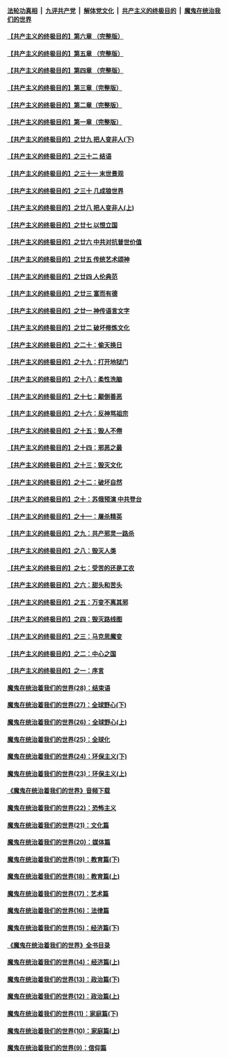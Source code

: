 ####  [法轮功真相](../../../../basic/blob/master/README.md?t=05232031) &nbsp;|&nbsp; [九评共产党](../../../../9ping.md/blob/master/README.md?t=05232031) &nbsp;|&nbsp; [解体党文化](../../../../jtdwh.md/blob/master/README.md?t=05232031)  &nbsp;|&nbsp; [共产主义的终极目的](../../../../gczydzjmd.md/blob/master/README.md?t=05232031) &nbsp;|&nbsp; [魔鬼在统治我们的世界](../../../../mgztzwmdsj.md/blob/master/README.md?t=05232031) 

#### [【共产主义的终极目的】第六章 （完整版）](../pages/nsc422/n11428913.md?t=05232031) 

#### [【共产主义的终极目的】第五章 （完整版）](../pages/nsc422/n11428912.md?t=05232031) 

#### [【共产主义的终极目的】第四章 （完整版）](../pages/nsc422/n11428907.md?t=05232031) 

#### [【共产主义的终极目的】第三章（完整版）](../pages/nsc422/n11428848.md?t=05232031) 

#### [【共产主义的终极目的】第二章（完整版）](../pages/nsc422/n11428831.md?t=05232031) 

#### [【共产主义的终极目的】第一章（完整版）](../pages/nsc422/n11417651.md?t=05232031) 

#### [【共产主义的终极目的】之廿九 把人变非人(下)](../pages/nsc422/n11344140.md?t=05232031) 

#### [【共产主义的终极目的】之三十二 结语](../pages/nsc422/n11360535.md?t=05232031) 

#### [【共产主义的终极目的】之三十一 末世景观](../pages/nsc422/n11351129.md?t=05232031) 

#### [【共产主义的终极目的】之三十 几成狼世界](../pages/nsc422/n11348280.md?t=05232031) 

#### [【共产主义的终极目的】之廿八 把人变非人(上)](../pages/nsc422/n11340492.md?t=05232031) 

#### [【共产主义的终极目的】之廿七 以恨立国](../pages/nsc422/n11336944.md?t=05232031) 

#### [【共产主义的终极目的】之廿六 中共对抗普世价值](../pages/nsc422/n11324785.md?t=05232031) 

#### [【共产主义的终极目的】之廿五 传统艺术颂神](../pages/nsc422/n11296396.md?t=05232031) 

#### [【共产主义的终极目的】之廿四 人伦典范](../pages/nsc422/n11296397.md?t=05232031) 

#### [【共产主义的终极目的】之廿三 富而有德](../pages/nsc422/n11283598.md?t=05232031) 

#### [【共产主义的终极目的】之廿一 神传语言文字](../pages/nsc422/n11263265.md?t=05232031) 

#### [【共产主义的终极目的】之廿二 破坏修炼文化](../pages/nsc422/n11245728.md?t=05232031) 

#### [【共产主义的终极目的】之二十：偷天换日](../pages/nsc422/n11238846.md?t=05232031) 

#### [【共产主义的终极目的】之十九：打开地狱门](../pages/nsc422/n11206376.md?t=05232031) 

#### [【共产主义的终极目的】之十八：柔性洗脑](../pages/nsc422/n11199994.md?t=05232031) 

#### [【共产主义的终极目的】之十七：颠倒善恶](../pages/nsc422/n11179782.md?t=05232031) 

#### [【共产主义的终极目的】之十六：反神骂祖宗](../pages/nsc422/n11166798.md?t=05232031) 

#### [【共产主义的终极目的】之十五：毁人不倦](../pages/nsc422/n11166792.md?t=05232031) 

#### [【共产主义的终极目的】之十四：邪恶之最](../pages/nsc422/n11150249.md?t=05232031) 

#### [【共产主义的终极目的】之十三：毁灭文化](../pages/nsc422/n11135227.md?t=05232031) 

#### [【共产主义的终极目的】之十二：破坏自然](../pages/nsc422/n11135214.md?t=05232031) 

#### [【共产主义的终极目的】之十：苏俄预演 中共登台](../pages/nsc422/n11118424.md?t=05232031) 

#### [【共产主义的终极目的】之十一：屠杀精英](../pages/nsc422/n11118442.md?t=05232031) 

#### [【共产主义的终极目的】之九：共产邪灵一路杀](../pages/nsc422/n11114139.md?t=05232031) 

#### [【共产主义的终极目的】之八：毁灭人类](../pages/nsc422/n11108503.md?t=05232031) 

#### [【共产主义的终极目的】之七：受苦的还是工农](../pages/nsc422/n11101809.md?t=05232031) 

#### [【共产主义的终极目的】之六：甜头和苦头](../pages/nsc422/n11096971.md?t=05232031) 

#### [【共产主义的终极目的】之五：万变不离其邪](../pages/nsc422/n11091285.md?t=05232031) 

#### [【共产主义的终极目的】之四：毁灭路线图](../pages/nsc422/n11086284.md?t=05232031) 

#### [【共产主义的终极目的】之三：马克思魔变](../pages/nsc422/n11061941.md?t=05232031) 

#### [【共产主义的终极目的】之二：中心之国](../pages/nsc422/n11047728.md?t=05232031) 

#### [【共产主义的终极目的】之一：序言](../pages/nsc422/n11086077.md?t=05232031) 

#### [魔鬼在统治着我们的世界(28)：结束语](../pages/nsc422/n10936246.md?t=05232031) 

#### [魔鬼在统治着我们的世界(27)：全球野心(下)](../pages/nsc422/n10928319.md?t=05232031) 

#### [魔鬼在统治着我们的世界(26)：全球野心(上)](../pages/nsc422/n10900318.md?t=05232031) 

#### [魔鬼在统治着我们的世界(25)：全球化](../pages/nsc422/n10788205.md?t=05232031) 

#### [魔鬼在统治着我们的世界(24)：环保主义(下)](../pages/nsc422/n10695307.md?t=05232031) 

#### [魔鬼在统治着我们的世界(23)：环保主义(上)](../pages/nsc422/n10688613.md?t=05232031) 

#### [《魔鬼在统治着我们的世界》音频下载](../pages/nsc422/n10635553.md?t=05232031) 

#### [魔鬼在统治着我们的世界(22)：恐怖主义](../pages/nsc422/n10614727.md?t=05232031) 

#### [魔鬼在统治着我们的世界(21)：文化篇](../pages/nsc422/n10597706.md?t=05232031) 

#### [魔鬼在统治着我们的世界(20)：媒体篇](../pages/nsc422/n10586579.md?t=05232031) 

#### [魔鬼在统治着我们的世界(19)：教育篇(下)](../pages/nsc422/n10564808.md?t=05232031) 

#### [魔鬼在统治着我们的世界(18)：教育篇(上)](../pages/nsc422/n10526970.md?t=05232031) 

#### [魔鬼在统治着我们的世界(17)：艺术篇](../pages/nsc422/n10499093.md?t=05232031) 

#### [魔鬼在统治着我们的世界(16)：法律篇](../pages/nsc422/n10485969.md?t=05232031) 

#### [魔鬼在统治着我们的世界(15)：经济篇(下)](../pages/nsc422/n10469975.md?t=05232031) 

#### [《魔鬼在统治着我们的世界》全书目录](../pages/nsc422/n10464261.md?t=05232031) 

#### [魔鬼在统治着我们的世界(14)：经济篇(上)](../pages/nsc422/n10457370.md?t=05232031) 

#### [魔鬼在统治着我们的世界(13)：政治篇(下)](../pages/nsc422/n10448270.md?t=05232031) 

#### [魔鬼在统治着我们的世界(12)：政治篇(上)](../pages/nsc422/n10444576.md?t=05232031) 

#### [魔鬼在统治着我们的世界(11)：家庭篇(下)](../pages/nsc422/n10440961.md?t=05232031) 

#### [魔鬼在统治着我们的世界(10)：家庭篇(上)](../pages/nsc422/n10435448.md?t=05232031) 

#### [魔鬼在统治着我们的世界(9)：信仰篇](../pages/nsc422/n10432159.md?t=05232031) 

